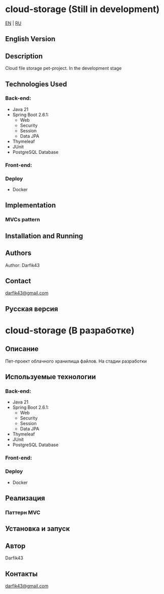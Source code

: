 # cloud-storage (Still in development)

[EN](#english-version) | [RU](#русская-версия)

## English Version



## Description

Cloud file storage pet-project. In the development stage

## Technologies Used

### Back-end:
- Java 21
- Spring Boot 2.6.1:
    * Web
    * Security
    * Session
    * Data JPA
- Thymeleaf
- JUnit
- PostgreSQL Database

### Front-end:


### Deploy
- Docker

## Implementation

### MVCs pattern


## Installation and Running

## Authors

Author: Darfik43

## Contact

darfik43@gmail.com

## Русская версия
# cloud-storage (В разработке)


## Описание
Пет-проект облачного хранилища файлов. На стадии разработки

## Используемые технологии

### Back-end:
- Java 21
- Spring Boot 2.6.1:
    * Web
    * Security
    * Session
    * Data JPA
- Thymeleaf
- JUnit
- PostgreSQL Database

### Front-end:


### Deploy
- Docker

## Реализация

### Паттерн MVC


## Установка и запуск

## Автор

Darfik43

## Контакты
darfik43@gmail.com
